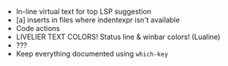 - In-line virtual text for top LSP suggestion
- [a] inserts <C-f> in files where indentexpr isn't available
- Code actions
- LIVELIER TEXT COLORS! Status line & winbar colors! (Lualine)
- ???
- Keep everything documented using `which-key`
